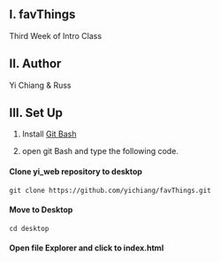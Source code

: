 I.  favThings
------------
Third Week of Intro Class

II.  Author
------------
Yi Chiang & Russ


III. Set Up
----------
1. Install [Git Bash](https://git-scm.com/downloads)

2. open git Bash and type the following code.

#### Clone yi_web repository to desktop  

```git clone https://github.com/yichiang/favThings.git```

#### Move to Desktop  
```cd desktop```
#### Open file Explorer and click to index.html

